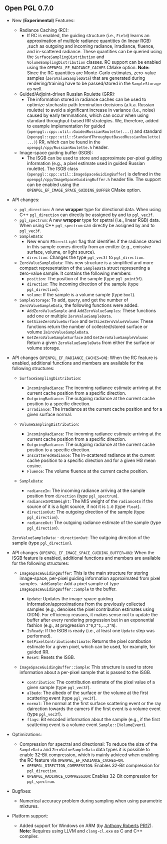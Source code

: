 ## Open PGL 0.7.0

- New (**Experimental**) Features:
    - Radiance Caching (RC):
        - If RC is enabled, the guiding structure (i.e., `Field`) learns an approximation of multiple radiance quantities (in linear RGB) ,such as outgoing and incoming radiance, irradiance, fluence, and in-scattered radiance. These quantities can be queried using the `SurfaceSamplingDistribution` and `VolumeSamplingDistribution` classes.
        RC support can be enabled using the `OPENPGL_EF_RADIANCE_CACHES` CMake option. **Note:** Since the RC quantities are Monte-Carlo estimates, zero-value samples (`ZeroValueSampleData`) that are generated during rendering/training have to be passed/stored in the `SampleStorage` as well. 
    - Guided/Adjoint-driven Russian Roulette (GRR):
        - The information stored in radiance caches can be used to optimize stochastic path termination decisions (a.k.a. Russian roulette) to avoid a significant increase in variance (i.e., noise) caused by early terminations, which can occur when using standard throughput-based RR strategies.
        We, therefore, added to example implementation for guided (`openpgl::cpp::util::GuidedRussianRoulette(...)`) and standard (`openpgl::cpp::util::StandardThroughputBasedRussianRoulette(...)`) RR, which can be found in  the `openpgl/cpp/RussianRoulette.h` header.
    - Image-space guiding buffer (ISGB):
        - The ISGB can be used to store and approximate per-pixel guiding information (e.g., a pixel estimate used in guided Russian roulette). 
        The ISGB class (`openpgl::cpp::util::ImageSpaceGuidingBuffer`) is defined in the `openpgl/cpp/ImageSpaceGuidingBuffer.h` header file. 
        The support can be enabled using the `OPENPGL_EF_IMAGE_SPACE_GUIDING_BUFFER` CMake option.

- API changes:
    - `pgl_direction`: A new **wrapper** type for directional data. When using C++ `pgl_direction` can directly be assigned by and to `pgl_vec3f`.
    - `pgl_spectrum`: A new **wrapper** type for spetral (i.e., linear RGB) data. When using C++ `pgl_spectrum` can directly be assigned by and to `pgl_vec3f`.
    - `SampleData`:
        - New enum `EDirectLight` flag that identifies if the radiance stored in this sample comes directly from an emitter (e.g., emissive surface, volume, or light source). 
        - `direction`: Changes the type `pgl_vec3f` to `pgl_direction`.
    - `ZeroValueSampleData`: This new structure is a simplified and more compact representation of the `SampleData` struct representing a zero-value sample. It contains the following members:
        - `position`: The position of the sample (type `pgl_point3f`).
        - `direction`: The incoming direction of the sample (type `pgl_direction`).
        - `volume`: If the sample is a volume sample (type `bool`).
    - `SampleStorage`: To add, query, and get the number of `ZeroValueSampleData`, the following functions were added.
        - `AddZeroValueSample` and `AddZeroValueSamples`: These functions add one or multiple `ZeroValueSampleData`.
        - `GetSizeZeroValueSurface` and `GetSizeZeroValueVolume`: These functions return the number of collected/stored surface or volume `Ze1roValueSampleData`.
        - `GetZeroValueSampleSurface` and `GetZeroValueSampleVolume`: Return a given `ZeroValueSampleData` from either the surface or volume storage.

- API changes (`OPENPGL_EF_RADIANCE_CACHES=ON`):
    When the RC feature is enabled, additional functions and members are available for the following structures:
    - `SurfaceSamplingDistribution`: 
        - `IncomingRadiance`: The incoming radiance estimate arriving at the current cache position from a specific direction.
        - `OutgoingRadiance`: The outgoing radiance at the current cache position to a specific direction.
        - `Irradiance`: The irradiance at the current cache position and for a given surface normal.

    - `VolumeSamplingDistribution`:
        - `IncomingRadiance`: The incoming radiance estimate arriving at the current cache position from a specific direction.
        - `OutgoingRadiance`: The outgoing radiance at the current cache position to a specific direction.
        - `InscatteredRadiance`: The in-scattered radiance at the current cache position to a specific direction and for a given HG mean cosine.
        - `Fluence`: The volume fluence at the current cache position.

    - `SampleData`:
        - `radianceIn`: The incoming radiance arriving at the sample position from `direction` (type `pgl_spectrum`).
        - `radianceInMISWeight`: The MIS weight of the `radianceIn` if the source of it is a light source, if not it is `1.0` (type `float`).
        - `directionOut`: The outgoing direction of the sample (type `pgl_direction`).
        - `radianceOut`: The outgoing radiance estimate of the sample (type `pgl_direction`).

     `ZeroValueSampleData`:
        - `directionOut`: The outgoing direction of the sample (type `pgl_direction`).

- API changes (`OPENPGL_EF_IMAGE_SPACE_GUIDING_BUFFER=ON`):
    When the ISGB feature is enabled, additional functions and members are available for the following structures:
    - `ImageSpaceGuidingBuffer`: This is the main structure for storing image-space, per-pixel guiding information approximated from pixel samples.
        -`AddSample`: Add a pixel sample of type `ImageSpaceGuidingBuffer::Sample` to the buffer.
        - `Update`: Updates the image-space guiding information/approximations from the previously collected samples (e.g., denoises the pixel contribution estimates using OIDN). For efficiency reasons, it makes sense not to update the buffer after every rendering progression but in an exponential fashion (e.g., at progression `2^0`,`2^1`,...,`2^N`).
        - `IsReady`: If the ISGB is ready (i.e., at least one `Update` step was performed).
        - `GetPixelContributionEstimate`: Returns the pixel contibution estimate for a given pixel, which can be used, for example, for guided RR.
        - `Reset`: Resets the ISGB.

    - `ImageSpaceGuidingBuffer::Sample`: This structure is used to store information about a per-pixel sample that is passed to the ISGB.
        - `contribution`: The contribution estimate of the pixel value of a given sample (type `pgl_vec3f`).
        - `albedo`: The albedo of the surface or the volume at the first scattering event (type `pgl_vec3f`).
        - `normal`: The normal at the first surface scattering event or the ray dairection towards the camers if the first event is a volume event (type `pgl_vec3f`).
        - `flags`: Bit encoded information about the sample (e.g., if the first scattering event is a volume event `Sample::EVolumeEvent`).

- Optimizations:
    - Compression for spectral and directional: 
        To reduce the size of the `SampleData` and `ZeroValueSampleData` data types it is possible to enable 32-Bit compression, which is mainly adviced when enabling the RC feature via `OPENPGL_EF_RADIANCE_CACHES=ON`.
        - `OPENPGL_DIRECTION_COMPRESSION`: Enables 32-Bit compression for `pgl_direction`.
        - `OPENPGL_RADIANCE_COMPRESSION`: Enables 32-Bit compression for `pgl_spectrum`.
- Bugfixes:
    - Numerical accuracy problem during sampling when using parametric mixtures.

- Platform support:
    - Added support for Windows on ARM (by [Anthony Roberts](https://github.com/anthony-linaro) [PR17](https://github.com/RenderKit/openpgl/pull/17)). **Note:** Requires using LLVM and `clang-cl.exe` as C and C++ compiler.  